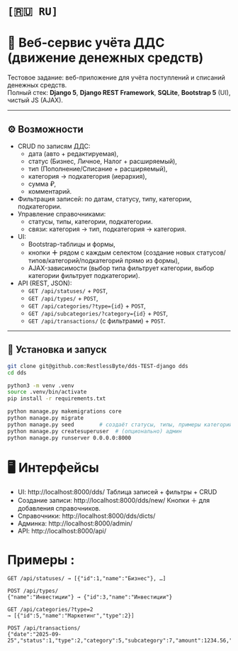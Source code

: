 # `[🇷🇺 RU]`
# 🚀 Веб-сервис учёта ДДС (движение денежных средств)

Тестовое задание: веб-приложение для учёта поступлений и списаний денежных средств.  
Полный стек: **Django 5**, **Django REST Framework**, **SQLite**, **Bootstrap 5** (UI), чистый JS (AJAX).

---

## ⚙️ Возможности

- CRUD по записям ДДС:
  - дата (авто + редактируемая),
  - статус (Бизнес, Личное, Налог + расширяемый),
  - тип (Пополнение/Списание + расширяемый),
  - категория → подкатегория (иерархия),
  - сумма ₽,
  - комментарий.
- Фильтрация записей: по датам, статусу, типу, категории, подкатегории.
- Управление справочниками:
  - статусы, типы, категории, подкатегории.
  - связи: категория → тип, подкатегория → категория.
- UI:
  - Bootstrap-таблицы и формы,
  - кнопки **＋** рядом с каждым селектом (создание новых статусов/типов/категорий/подкатегорий прямо из формы),
  - AJAX-зависимости (выбор типа фильтрует категории, выбор категории фильтрует подкатегории).
- API (REST, JSON):
  - `GET /api/statuses/` + `POST`,
  - `GET /api/types/` + `POST`,
  - `GET /api/categories/?type={id}` + `POST`,
  - `GET /api/subcategories/?category={id}` + `POST`,
  - `GET /api/transactions/` (с фильтрами) + `POST`.

---

## 🔧 Установка и запуск

```bash
git clone git@github.com:RestlessByte/dds-TEST-django dds
cd dds

python3 -m venv .venv
source .venv/bin/activate
pip install -r requirements.txt

python manage.py makemigrations core
python manage.py migrate
python manage.py seed        # создаёт статусы, типы, примеры категорий/подкатегорий
python manage.py createsuperuser  # (опционально) админ
python manage.py runserver 0.0.0.0:8000
```
# 🖥️ Интерфейсы

- UI: http://localhost:8000/dds/
Таблица записей + фильтры + CRUD 
- Создание записи: http://localhost:8000/dds/new/
Кнопки ＋ для добавления справочников.
- Справочники: http://localhost:8000/dds/dicts/
- Админка: http://localhost:8000/admin/
- API: http://localhost:8000/api/

# Примеры :
```
GET /api/statuses/ → [{"id":1,"name":"Бизнес"}, …]

POST /api/types/
{"name":"Инвестиции"} → {"id":3,"name":"Инвестиции"}

GET /api/categories/?type=2
→ [{"id":5,"name":"Маркетинг","type":2}]

POST /api/transactions/
{"date":"2025-09-25","status":1,"type":2,"category":5,"subcategory":7,"amount":1234.56,"comment":"тест"}
```
